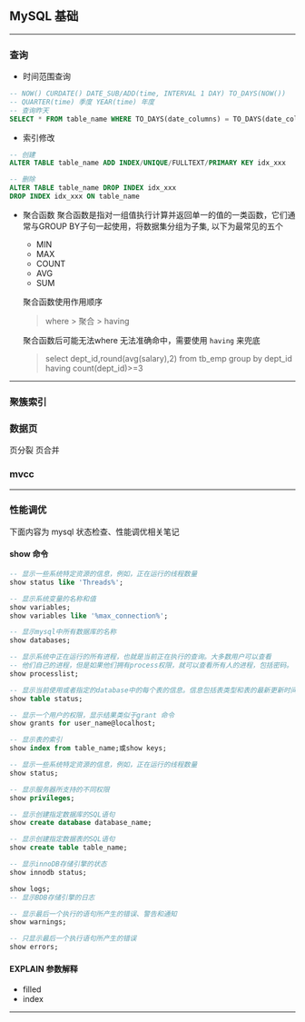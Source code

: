 ## MySQL 基础

---------
### 查询

- 时间范围查询
``` sql
-- NOW() CURDATE() DATE_SUB/ADD(time, INTERVAL 1 DAY) TO_DAYS(NOW())
-- QUARTER(time) 季度 YEAR(time) 年度
-- 查询昨天
SELECT * FROM table_name WHERE TO_DAYS(date_columns) = TO_DAYS(date_columns) - 1
```

- 索引修改
``` sql
-- 创建
ALTER TABLE table_name ADD INDEX/UNIQUE/FULLTEXT/PRIMARY KEY idx_xxx

-- 删除
ALTER TABLE table_name DROP INDEX idx_xxx
DROP INDEX idx_xxx ON table_name
```

- 聚合函数
  聚合函数是指对一组值执行计算并返回单一的值的一类函数，它们通常与GROUP BY子句一起使用，将数据集分组为子集, 以下为最常见的五个
  - MIN
  - MAX
  - COUNT
  - AVG
  - SUM 

  聚合函数使用作用顺序
  > where > 聚合 > having
  
  聚合函数后可能无法where 无法准确命中，需要使用 `having` 来兜底
  >select dept_id,round(avg(salary),2)
from tb_emp
group by dept_id
having count(dept_id)>=3


----------

### 聚簇索引


### 数据页

页分裂 页合并

### mvcc



-------------

### 性能调优

下面内容为 mysql 状态检查、性能调优相关笔记

#### show 命令

``` sql
-- 显示一些系统特定资源的信息，例如，正在运行的线程数量
show status like 'Threads%';

-- 显示系统变量的名称和值
show variables;
show variables like '%max_connection%';

-- 显示mysql中所有数据库的名称
show databases;

-- 显示系统中正在运行的所有进程，也就是当前正在执行的查询。大多数用户可以查看
-- 他们自己的进程，但是如果他们拥有process权限，就可以查看所有人的进程，包括密码。
show processlist;

-- 显示当前使用或者指定的database中的每个表的信息。信息包括表类型和表的最新更新时间
show table status;

-- 显示一个用户的权限，显示结果类似于grant 命令
show grants for user_name@localhost;

-- 显示表的索引
show index from table_name;或show keys;

-- 显示一些系统特定资源的信息，例如，正在运行的线程数量
show status;

-- 显示服务器所支持的不同权限
show privileges;

-- 显示创建指定数据库的SQL语句
show create database database_name;

-- 显示创建指定数据表的SQL语句
show create table table_name;

-- 显示innoDB存储引擎的状态
show innodb status;

show logs;
-- 显示BDB存储引擎的日志

-- 显示最后一个执行的语句所产生的错误、警告和通知
show warnings;

-- 只显示最后一个执行语句所产生的错误
show errors;
```

#### EXPLAIN 参数解释

- filled
- index

----------

### 